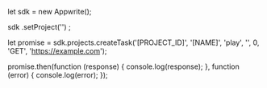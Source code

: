 let sdk = new Appwrite();

sdk
    .setProject('')
;

let promise = sdk.projects.createTask('[PROJECT_ID]', '[NAME]', 'play', '', 0, 'GET', 'https://example.com');

promise.then(function (response) {
    console.log(response);
}, function (error) {
    console.log(error);
});